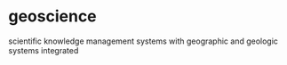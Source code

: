 geoscience
==========

scientific knowledge management systems with geographic and geologic systems integrated
